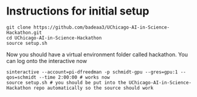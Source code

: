 # Instructions for initial setup
```
git clone https://github.com/badeaa3/UChicago-AI-in-Science-Hackathon.git
cd UChicago-AI-in-Science-Hackathon
source setup.sh
```

Now you should have a virtual environment folder called hackathon. You can log onto the interactive now
```
sinteractive --account=pi-dfreedman -p schmidt-gpu --gres=gpu:1 --qos=schmidt --time 2:00:00 # works now
source setup.sh # you should be put into the UChicago-AI-in-Science-Hackathon repo automatically so the source should work
```

